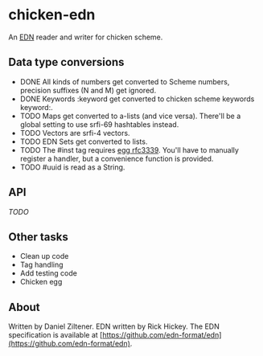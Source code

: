 chicken-edn
===========

An [EDN](https://github.com/edn-format/edn) reader and writer for chicken scheme.

Data type conversions
---------------------

 * DONE All kinds of numbers get converted to Scheme numbers, precision suffixes (N and M) get ignored.
 * DONE Keywords :keyword get converted to chicken scheme keywords keyword:.
 * TODO Maps get converted to a-lists (and vice versa). There'll be a global setting to use srfi-69 hashtables instead.
 * TODO Vectors are srfi-4 vectors.
 * TODO EDN Sets get converted to lists.
 * TODO The #inst tag requires [egg rfc3339](http://wiki.call-cc.org/eggref/4/rfc3339). You'll have to manually register a handler, but a convenience function is provided.
 * TODO #uuid is read as a String.

API
---
 *TODO*

Other tasks
-----------

 * Clean up code
 * Tag handling
 * Add testing code
 * Chicken egg

About
-----
Written by Daniel Ziltener. EDN written by Rick Hickey. The EDN specification is available at [https://github.com/edn-format/edn](https://github.com/edn-format/edn).
